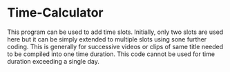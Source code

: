 # Time-Calculator
This program can be used to add time slots.
Initially, only two slots are used here but it can be simply extended to multiple slots using sone further coding.
This is generally for successive videos or clips of same title needed to be compiled into one time duration.
This code cannot be used for time duration exceeding a single day.
